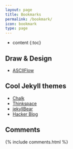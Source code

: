 ```yaml
---
layout: page
title: Bookmarks
permalink: /bookmark/
icon: bookmark
type: page
---
```


* content
{:toc}

## Draw & Design

 - [ASCIIFlow](https://asciiflow.com/#/)

## Cool Jekyll themes

 - [Chalk](https://jamstackthemes.dev/theme/jekyll-chalk/)
 - [Thinkspace](https://jamstackthemes.dev/theme/jekyll-thinkspace/)
 - [jekyllBear](https://jamstackthemes.dev/theme/jekyllbear/)
 - [Hacker Blog](https://jamstackthemes.dev/theme/jekyll-theme-hacker-blog/)

## Comments

{% include comments.html %}

